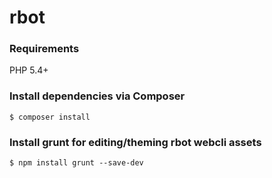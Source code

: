 # rbot


### Requirements
PHP 5.4+

### Install dependencies via Composer
```
$ composer install
```

### Install grunt for editing/theming rbot webcli assets
```
$ npm install grunt --save-dev
```